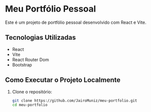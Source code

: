 # Meu Portfólio Pessoal

Este é um projeto de portfólio pessoal desenvolvido com React e Vite.

## Tecnologias Utilizadas
- React
- Vite
- React Router Dom
- Bootstrap

## Como Executar o Projeto Localmente
1. Clone o repositório:
   ```sh
   git clone https://github.com/JairoMuniz/meu-portfolio.git
   cd meu-portfolio

